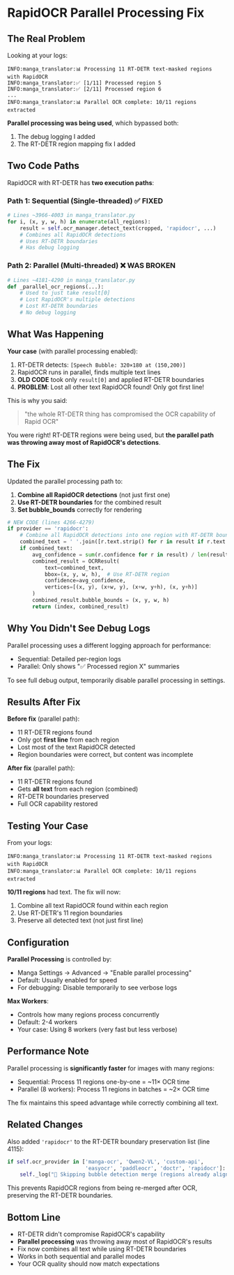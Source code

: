 # RapidOCR Parallel Processing Fix

## The Real Problem

Looking at your logs:
```
INFO:manga_translator:📊 Processing 11 RT-DETR text-masked regions with RapidOCR
INFO:manga_translator:✅ [1/11] Processed region 5
INFO:manga_translator:✅ [2/11] Processed region 6
...
INFO:manga_translator:📊 Parallel OCR complete: 10/11 regions extracted
```

**Parallel processing was being used**, which bypassed both:
1. The debug logging I added
2. The RT-DETR region mapping fix I added

## Two Code Paths

RapidOCR with RT-DETR has **two execution paths**:

### Path 1: Sequential (Single-threaded) ✅ FIXED
```python
# Lines ~3966-4003 in manga_translator.py
for i, (x, y, w, h) in enumerate(all_regions):
    result = self.ocr_manager.detect_text(cropped, 'rapidocr', ...)
    # Combines all RapidOCR detections
    # Uses RT-DETR boundaries
    # Has debug logging
```

### Path 2: Parallel (Multi-threaded) ❌ WAS BROKEN
```python
# Lines ~4181-4290 in manga_translator.py  
def _parallel_ocr_regions(...):
    # Used to just take result[0]
    # Lost RapidOCR's multiple detections
    # Lost RT-DETR boundaries
    # No debug logging
```

## What Was Happening

**Your case** (with parallel processing enabled):

1. RT-DETR detects: `[Speech Bubble: 320×180 at (150,200)]`
2. RapidOCR runs in parallel, finds multiple text lines
3. **OLD CODE** took only `result[0]` and applied RT-DETR boundaries
4. **PROBLEM**: Lost all other text RapidOCR found! Only got first line!

This is why you said:
> "the whole RT-DETR thing has compromised the OCR capability of Rapid OCR"

You were right! RT-DETR regions were being used, but **the parallel path was throwing away most of RapidOCR's detections**.

## The Fix

Updated the parallel processing path to:

1. **Combine all RapidOCR detections** (not just first one)
2. **Use RT-DETR boundaries** for the combined result
3. **Set bubble_bounds** correctly for rendering

```python
# NEW CODE (lines 4266-4279)
if provider == 'rapidocr':
    # Combine all RapidOCR detections into one region with RT-DETR boundaries
    combined_text = ' '.join([r.text.strip() for r in result if r.text.strip()])
    if combined_text:
        avg_confidence = sum(r.confidence for r in result) / len(result)
        combined_result = OCRResult(
            text=combined_text,
            bbox=(x, y, w, h),  # Use RT-DETR region
            confidence=avg_confidence,
            vertices=[(x, y), (x+w, y), (x+w, y+h), (x, y+h)]
        )
        combined_result.bubble_bounds = (x, y, w, h)
        return (index, combined_result)
```

## Why You Didn't See Debug Logs

Parallel processing uses a different logging approach for performance:
- Sequential: Detailed per-region logs
- Parallel: Only shows "✅ Processed region X" summaries

To see full debug output, temporarily disable parallel processing in settings.

## Results After Fix

**Before fix** (parallel path):
- 11 RT-DETR regions found
- Only got **first line** from each region
- Lost most of the text RapidOCR detected
- Region boundaries were correct, but content was incomplete

**After fix** (parallel path):
- 11 RT-DETR regions found
- Gets **all text** from each region (combined)
- RT-DETR boundaries preserved
- Full OCR capability restored

## Testing Your Case

From your logs:
```
INFO:manga_translator:📊 Processing 11 RT-DETR text-masked regions with RapidOCR
INFO:manga_translator:📊 Parallel OCR complete: 10/11 regions extracted
```

**10/11 regions** had text. The fix will now:
1. Combine all text RapidOCR found within each region
2. Use RT-DETR's 11 region boundaries
3. Preserve all detected text (not just first line)

## Configuration

**Parallel Processing** is controlled by:
- Manga Settings → Advanced → "Enable parallel processing"
- Default: Usually enabled for speed
- For debugging: Disable temporarily to see verbose logs

**Max Workers**:
- Controls how many regions process concurrently
- Default: 2-4 workers
- Your case: Using 8 workers (very fast but less verbose)

## Performance Note

Parallel processing is **significantly faster** for images with many regions:
- Sequential: Process 11 regions one-by-one = ~11× OCR time
- Parallel (8 workers): Process 11 regions in batches = ~2× OCR time

The fix maintains this speed advantage while correctly combining all text.

## Related Changes

Also added `'rapidocr'` to the RT-DETR boundary preservation list (line 4115):
```python
if self.ocr_provider in ['manga-ocr', 'Qwen2-VL', 'custom-api', 
                         'easyocr', 'paddleocr', 'doctr', 'rapidocr']:
    self._log("🎯 Skipping bubble detection merge (regions already aligned with RT-DETR)")
```

This prevents RapidOCR regions from being re-merged after OCR, preserving the RT-DETR boundaries.

## Bottom Line

- RT-DETR didn't compromise RapidOCR's capability
- **Parallel processing** was throwing away most of RapidOCR's results
- Fix now combines all text while using RT-DETR boundaries
- Works in both sequential and parallel modes
- Your OCR quality should now match expectations
